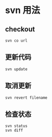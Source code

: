 # svn 用法

## checkout 
```
svn co url
```

## 更新代码 
```
svn update
```

## 取消更新 
```
svn revert filename
```

## 检查状态 
```
svn status
svn diff
```
